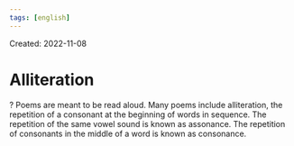 ```yaml
---
tags: [english] 
---
```

Created: 2022-11-08

# Alliteration
?
Poems are meant to be read aloud. Many poems include alliteration, the repetition of a consonant at the beginning of words in sequence. The repetition of the same vowel sound is known as assonance. The repetition of consonants in the middle of a word is known as consonance.
<!--SR:!2024-04-28,320,250-->
